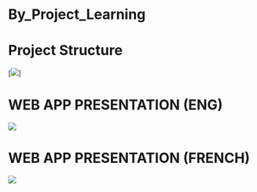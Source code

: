 # By_Project_Learning

# Project Structure

[![](Images/Project_Strucuture.jpg)]
# WEB APP PRESENTATION (ENG)

[![](http://img.youtube.com/vi/gxlGLnfkNvM/0.jpg)](http://www.youtube.com/watch?v=gxlGLnfkNvM "")

# WEB APP PRESENTATION (FRENCH)

[![](http://img.youtube.com/vi/2ZvK5RBQ5dw/0.jpg)](http://www.youtube.com/watch?v=2ZvK5RBQ5dw "")



